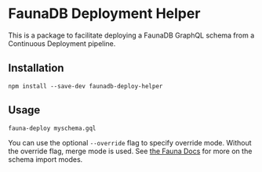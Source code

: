 # FaunaDB Deployment Helper

This is a package to facilitate deploying a FaunaDB GraphQL schema from a Continuous Deployment pipeline.

## Installation
```
npm install --save-dev faunadb-deploy-helper
```

## Usage
```
fauna-deploy myschema.gql
```

You can use the optional `--override` flag to specify override mode. Without the override flag, merge mode is used. See [the Fauna Docs](https://docs.fauna.com/fauna/current/api/graphql/endpoints#modes) for more on the schema import modes.
